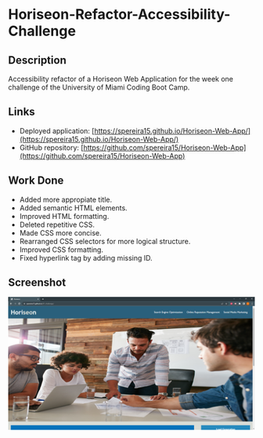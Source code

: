 # Horiseon-Refactor-Accessibility-Challenge

## Description

Accessibility refactor of a Horiseon Web Application for the week one challenge of the University of Miami Coding Boot Camp.

## Links

- Deployed application: [https://spereira15.github.io/Horiseon-Web-App/](https://spereira15.github.io/Horiseon-Web-App/)
- GitHub repository: [https://github.com/spereira15/Horiseon-Web-App](https://github.com/spereira15/Horiseon-Web-App)

## Work Done

- Added more appropiate title.
- Added semantic HTML elements.
- Improved HTML formatting.
- Deleted repetitive CSS.
- Made CSS more concise.
- Rearranged CSS selectors for more logical structure.
- Improved CSS formatting.
- Fixed hyperlink tag by adding missing ID.

## Screenshot

![Screenshot of the web app.](assets/images/screenshot.png)

